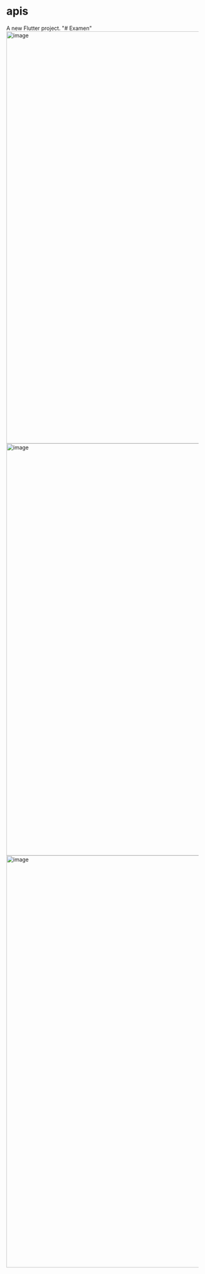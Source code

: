 # apis

A new Flutter project.
"# Examen" 
<img width="1920" height="1080" alt="image" src="https://github.com/user-attachments/assets/40fbdc9a-8c82-4c09-a733-8a9b6fcc76d9" />
<img width="1920" height="1080" alt="image" src="https://github.com/user-attachments/assets/d9c733e7-11e4-4208-9bae-725da4f6dfb9" />
<img width="1920" height="1080" alt="image" src="https://github.com/user-attachments/assets/64c5a1fe-4ba1-4ff2-ad99-66def8a5a8f9" />

